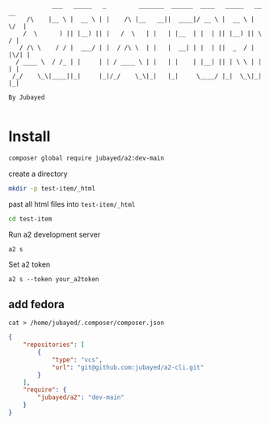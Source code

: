 ```
            ___   _____   _         _______  ______  ____   _____   __  __ 
     /\    |__ \ |  __ \ | |    /\ |__   __||  ____|/ __ \ |  __ \ |  \/  |
    /  \      ) || |__) || |   /  \   | |   | |__  | |  | || |__) || \  / |
   / /\ \    / / |  ___/ | |  / /\ \  | |   |  __| | |  | ||  _  / | |\/| |
  / ____ \  / /_ | |     | | / ____ \ | |   | |    | |__| || | \ \ | |  | |
 /_/    \_\|____||_|     |_|/_/    \_\|_|   |_|     \____/ |_|  \_\|_|  |_|
                                                                       By Jubayed
                                                                           
```

# Install
```sh
composer global require jubayed/a2:dev-main
```

create a directory
```sh
mkdir -p test-item/_html
```

past all html files into `test-item/_html`

```sh
cd test-item
```

Run a2 development server
```sh
a2 s
```

Set a2 token
```env
a2 s --token your_a2token
```


## add fedora 

`cat > /home/jubayed/.composer/composer.json` 

```json
{
    "repositories": [
        {
            "type": "vcs",
            "url": "git@github.com:jubayed/a2-cli.git"
        }
    ],
    "require": {
        "jubayed/a2": "dev-main"
    }
}
```
